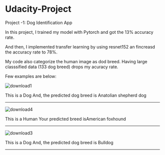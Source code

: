 # Udacity-Project

Project -1: Dog Identification App

In this project, I trained my model with Pytorch and got the 13% accuracy rate. 

And then, I implemented transfer learning by using resnet152 an fincreasd the accuracy rate to 78%.

My code also categorize the human image as dod breed. Having large classsified data (133 dog breed) drops my acuracy rate.

Few examples are below:


![download1](https://user-images.githubusercontent.com/34040616/107596669-7684d900-6be6-11eb-8a3f-29212fc9f10d.png)

This is a Dog
And, the predicted dog breed is  Anatolian shepherd dog
*************************************************************************************


![download4](https://user-images.githubusercontent.com/34040616/107596946-44c04200-6be7-11eb-835b-5c1605b9f5fa.png)

This is a Human
Your predicted breed isAmerican foxhound
*************************************************************************************


![download3](https://user-images.githubusercontent.com/34040616/107596967-543f8b00-6be7-11eb-932f-7443fe4fad4d.png)

This is a Dog
And, the predicted dog breed is  Bulldog
*************************************************************************************
